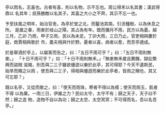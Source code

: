 亭以雨名，志喜也。古者有喜，則以名物，示不忘也。周公得禾以名其書；漢武得鼎以
名其年；叔孫勝敵以名其子。其喜之大小之不齊，其示不忘一也。

予至扶風之明年，始治官舍。為亭於堂之北，而鑿池其南。引流種樹，以為休息之所。
是歲之春，雨麥於岐山之陽，其占為有年。既而彌月不雨，民方以為憂。越三月，乙卯
乃雨，甲子又雨，民以為未足。丁卯大雨，三日乃止。官吏相與慶於庭，商賈相與歌於
市，農夫相與忭於野。憂者以喜，病者以愈，而吾亭適成。

於是舉酒於亭上，以屬客而告之，曰：「五日不雨可乎？」曰：「五日不雨則無麥。」
「十日不雨可乎？」曰：「十日不雨則無禾。」「無麥無禾歲且薦饑，獄訟繁興而盜賊
滋熾，則吾與二三子雖欲優遊以樂於此亭，其可得耶？今天不遺斯民，始旱而賜之以雨
，使吾與二三子，得相與優遊而樂於此亭者，皆雨之賜也，其又可忘耶？」

既以名亭，又從而歌之，曰：「使天而雨珠，寒者不得以為襦；使天而雨玉，飢者不得
以為粟。一雨三日，伊誰之力？民曰太守，太守不有；歸之天子，天子曰不然；歸之造
物，造物不自以為功；歸之太空，太空冥冥；不可得而名，吾以名吾亭。」


